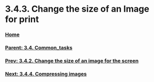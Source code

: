 # 3.4.3. Change the size of an Image for print

### [Home](./00-home.md)
### [Parent: 3.4. Common_tasks](./03-04-00-common_tasks.md)
### [Prev: 3.4.2. Change the size of an image for the screen](./03-04-02-change-the-size-of-an-image-for-the-screen.md)
### [Next: 3.4.4. Compressing images](./03-04-04-compressing-images.md)
